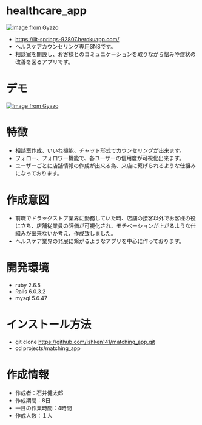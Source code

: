 # healthcare_app
[![Image from Gyazo](https://i.gyazo.com/d9967b150349edc78353bb836c2a43ee.gif)](https://gyazo.com/d9967b150349edc78353bb836c2a43ee)
 * https://lit-springs-92807.herokuapp.com/
 * ヘルスケアカウンセリング専用SNSです。
 * 相談室を開設し、お客様とのコミュニケーションを取りながら悩みや症状の改善を図るアプリです。
 
# デモ
 
[![Image from Gyazo](https://i.gyazo.com/f3ae077337ca10673bdeed001cb30a76.gif)](https://gyazo.com/f3ae077337ca10673bdeed001cb30a76)
 
# 特徴 
  * 相談室作成、いいね機能、チャット形式でカウンセリングが出来ます。
  * フォロー、フォロワー機能で、各ユーザーの信用度が可視化出来ます。
  * ユーザーごとに店舗情報の作成が出来る為、来店に繋げられるような仕組みになっております。

# 作成意図
  * 前職でドラッグストア業界に勤務していた時、店舗の接客以外でお客様の役に立ち、店舗従業員の評価が可視化され、モチベーションが上がるような仕組みが出来ないか考え、作成致しました。
  * ヘルスケア業界の発展に繋がるようなアプリを中心に作っております。

# 開発環境
  * ruby 2.6.5
  * Rails 6.0.3.2
  * mysql 5.6.47

# インストール方法
  * git clone https://github.com/ishken141/matching_app.git
  * cd projects/matching_app 

# 作成情報
  * 作成者：石井健太郎
  * 作成期間：8日
  * 一日の作業時間：4時間
  * 作成人数：１人
